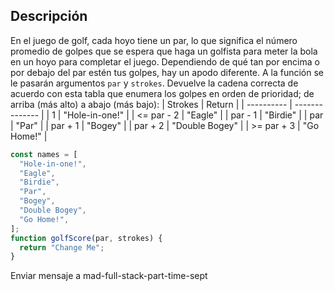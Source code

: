 ## Descripción
En el juego de golf, cada hoyo tiene un par, lo que significa el número promedio de golpes que se espera que haga un golfista para meter la bola en un hoyo para completar el juego. Dependiendo de qué tan por encima o por debajo del par estén tus golpes, hay un apodo diferente.
A la función se le pasarán argumentos `par` y `strokes`. Devuelve la cadena correcta de acuerdo con esta tabla que enumera los golpes en orden de prioridad; de arriba (más alto) a abajo (más bajo):
| Strokes    | Return         |
| ---------- | -------------- |
| 1          | "Hole-in-one!" |
| <= par - 2 | "Eagle"        |
| par - 1    | "Birdie"       |
| par        | "Par"          |
| par + 1    | "Bogey"        |
| par + 2    | "Double Bogey" |
| >= par + 3 | "Go Home!"     |
```js
const names = [
  "Hole-in-one!",
  "Eagle",
  "Birdie",
  "Par",
  "Bogey",
  "Double Bogey",
  "Go Home!",
];
function golfScore(par, strokes) {
  return "Change Me";
}
```









Enviar mensaje a mad-full-stack-part-time-sept





